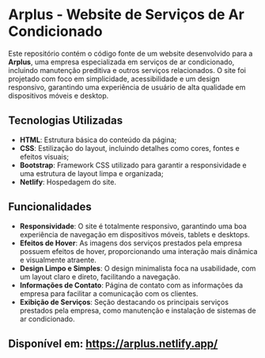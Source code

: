 # Arplus - Website de Serviços de Ar Condicionado

Este repositório contém o código fonte de um website desenvolvido para a **Arplus**, uma empresa especializada em serviços de ar condicionado, incluindo manutenção preditiva e outros serviços relacionados. O site foi projetado com foco em simplicidade, acessibilidade e um design responsivo, garantindo uma experiência de usuário de alta qualidade em dispositivos móveis e desktop.

## Tecnologias Utilizadas

- **HTML**: Estrutura básica do conteúdo da página;
- **CSS**: Estilização do layout, incluindo detalhes como cores, fontes e efeitos visuais;
- **Bootstrap**: Framework CSS utilizado para garantir a responsividade e uma estrutura de layout limpa e organizada;
- **Netlify**: Hospedagem do site.


## Funcionalidades

- **Responsividade**: O site é totalmente responsivo, garantindo uma boa experiência de navegação em dispositivos móveis, tablets e desktops.
- **Efeitos de Hover**: As imagens dos serviços prestados pela empresa possuem efeitos de hover, proporcionando uma interação mais dinâmica e visualmente atraente.
- **Design Limpo e Simples**: O design minimalista foca na usabilidade, com um layout claro e direto, facilitando a navegação.
- **Informações de Contato**: Página de contato com as informações da empresa para facilitar a comunicação com os clientes.
- **Exibição de Serviços**: Seção destacando os principais serviços prestados pela empresa, como manutenção e instalação de sistemas de ar condicionado.


## Disponível em: https://arplus.netlify.app/
